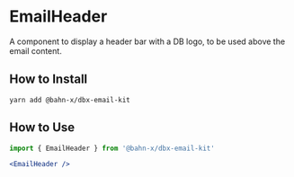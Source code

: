 # EmailHeader

A component to display a header bar with a DB logo, to be used above the email content.

## How to Install

```
yarn add @bahn-x/dbx-email-kit
```

## How to Use

```js
import { EmailHeader } from '@bahn-x/dbx-email-kit'
```
```jsx
<EmailHeader />
```
